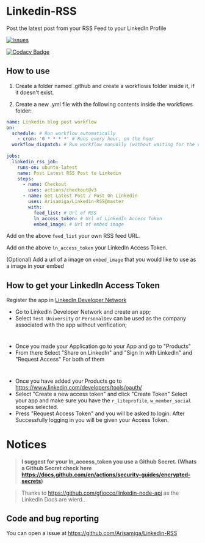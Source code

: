 # Linkedin-RSS
Post the latest post from your RSS Feed to your LinkedIn Profile

<a href="https://github.com/Arisamiga/Linkedin-RSS/issues">
 <img alt="Issues" src="https://img.shields.io/github/issues/Arisamiga/Linkedin-RSS?color=0088ff" />
</a>

[![Codacy Badge](https://app.codacy.com/project/badge/Grade/3745df43ebbe497990648d06ea0cd2fa)](https://app.codacy.com/gh/Arisamiga/Linkedin-RSS/dashboard?utm_source=gh&utm_medium=referral&utm_content=&utm_campaign=Badge_grade)

## How to use

1. Create a folder named .github and create a workflows folder inside it, if it doesn't exist.

2. Create a new .yml file with the following contents inside the workflows folder:

```yaml
name: Linkedin blog post workflow
on:
  schedule: # Run workflow automatically
    - cron: '0 * * * *' # Runs every hour, on the hour
  workflow_dispatch: # Run workflow manually (without waiting for the cron to be called), through the GitHub Actions Workflow page directly
  
jobs:
  linkedin_rss_job:
    runs-on: ubuntu-latest
    name: Post Latest RSS Post to Linkedin
    steps:
      - name: Checkout
        uses: actions/checkout@v3
      - name: Get Latest Post / Post On Linkedin
        uses: Arisamiga/Linkedin-RSS@master
        with:
          feed_list: # Url of RSS
          ln_access_token: # Url of LinkedIn Access Token
          embed_image: # Url of embed image
```
Add on the above `feed_list` your own RSS feed URL.

Add on the above `ln_access_token` your LinkedIn Access Token.

(Optional) Add a url of a image on `embed_image` that you would like to use as a image in your embed

## How to get your LinkedIn Access Token

Register the app in [LinkedIn Developer Network](https://developer.linkedin.com/)

+ Go to LinkedIn Developer Network and create an app;
+ Select `Test University` or `PersonalDev` can be used as the company associated with the app without verification;

#

+ Once you made your Application go to your App and go to "Products"
+ From there Select "Share on LinkedIn" and "Sign In with LinkedIn" and "Request Access" For both of them


#

+ Once you have added your Products go to https://www.linkedin.com/developers/tools/oauth/
+ Select "Create a new access token" and click "Create Token" Select your app and make sure you have the `r_liteprofile`, `w_member_social` scopes selected.
+ Press "Request Access Token" and you will be asked to login. After Successfully logging in you will be given your Access Token.

# Notices

> **I suggest for your ln_access_token you use a Github Secret. (Whats a Github Secret check here https://docs.github.com/en/actions/security-guides/encrypted-secrets)**


> Thanks to https://github.com/gfiocco/linkedin-node-api as the LinkedIn Docs are wierd..

## Code and bug reporting
You can open a issue at https://github.com/Arisamiga/Linkedin-RSS
